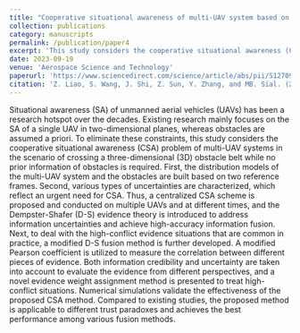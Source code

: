 ```yaml
---
title: "Cooperative situational awareness of multi-UAV system based on improved D-S evidence theory"
collection: publications
category: manuscripts
permalink: /publication/paper4
excerpt: 'This study considers the cooperative situational awareness (CSA) problem of multi-UAV systems in the scenario of crossing a three-dimensional (3D) obstacle belt while no prior information of obstacles is required.'
date: 2023-09-19
venue: 'Aerospace Science and Technology'
paperurl: 'https://www.sciencedirect.com/science/article/abs/pii/S1270963823005023'
citation: 'Z. Liao, S. Wang, J. Shi, Z. Sun, Y. Zhang, and MB. Sial. (2023). &quot;Cooperative situational awareness of multi-UAV system based on improved D-S evidence theory.&quot; <i>Aerospace Science and Technology</i>. 142, 108605.'
---
```


Situational awareness (SA) of unmanned aerial vehicles (UAVs) has been a research hotspot over the decades. Existing research mainly focuses on the SA of a single UAV in two-dimensional planes, whereas obstacles are assumed a priori. To eliminate these constraints, this study considers the cooperative situational awareness (CSA) problem of multi-UAV systems in the scenario of crossing a three-dimensional (3D) obstacle belt while no prior information of obstacles is required. First, the distribution models of the multi-UAV system and the obstacles are built based on two reference frames. Second, various types of uncertainties are characterized, which reflect an urgent need for CSA. Thus, a centralized CSA scheme is proposed and conducted on multiple UAVs and at different times, and the Dempster-Shafer (D-S) evidence theory is introduced to address information uncertainties and achieve high-accuracy information fusion. Next, to deal with the high-conflict evidence situations that are common in practice, a modified D-S fusion method is further developed. A modified Pearson coefficient is utilized to measure the correlation between different pieces of evidence. Both information credibility and uncertainty are taken into account to evaluate the evidence from different perspectives, and a novel evidence weight assignment method is presented to treat high-conflict situations. Numerical simulations validate the effectiveness of the proposed CSA method. Compared to existing studies, the proposed method is applicable to different trust paradoxes and achieves the best performance among various fusion methods.

